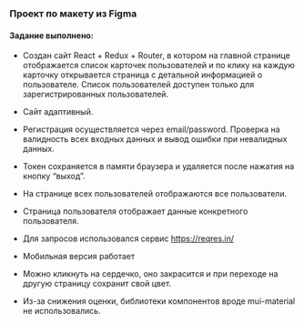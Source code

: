 ### Проект по макету из Figma

#### Задание выполнено:

- Создан сайт React + Redux + Router, в котором на главной странице отображается список карточек пользователей и по клику на каждую карточку открывается страница с детальной информацией о пользователе. Список пользователей доступен только для зарегистрированных пользователей. 

- Сайт адаптивный. 

- Регистрация осуществляется через email/password. Проверка на валидность всех входных данных и вывод ошибки при невалидных данных.

- Токен сохраняется в памяти браузера и удаляется после нажатия на кнопку “выход”.

- На странице всех пользователей отображаются все пользователи. 

- Страница пользователя отображает данные конкретного пользователя.

- Для запросов использовался сервис https://reqres.in/ 

- Мобильная версия работает

- Можно кликнуть на сердечко, оно закрасится и при переходе на другую страницу сохранит свой цвет.

- Из-за снижения оценки, библиотеки компонентов вроде mui-material не использовались.

